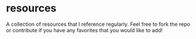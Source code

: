 # resources
A collection of resources that I reference regularly.  Feel free to fork the repo or contribute if you have any favorites that you would like to add!
